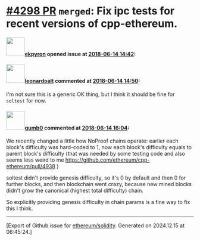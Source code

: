 # [\#4298 PR](https://github.com/ethereum/solidity/pull/4298) `merged`: Fix ipc tests for recent versions of cpp-ethereum.

#### <img src="https://avatars.githubusercontent.com/u/1347491?v=4" width="50">[ekpyron](https://github.com/ekpyron) opened issue at [2018-06-14 14:42](https://github.com/ethereum/solidity/pull/4298):



#### <img src="https://avatars.githubusercontent.com/u/504195?u=ce2facd14af9fd474ebff49f0d44891f56f7500f&v=4" width="50">[leonardoalt](https://github.com/leonardoalt) commented at [2018-06-14 14:50](https://github.com/ethereum/solidity/pull/4298#issuecomment-397323691):

I'm not sure this is a generic OK thing, but I think it should be fine for `soltest` for now.

#### <img src="https://avatars.githubusercontent.com/u/1863135?u=ef25c7bac8c1bf76e9b6dee0f43e44ee51980d1c&v=4" width="50">[gumb0](https://github.com/gumb0) commented at [2018-06-14 16:04](https://github.com/ethereum/solidity/pull/4298#issuecomment-397348907):

We recently changed a little how NoProof chains operate: earlier each block's difficulty was hard-coded to 1, now each block's difficulty equals to parent block's difficulty (that was needed by some testing code and also seems less weird to me https://github.com/ethereum/cpp-ethereum/pull/4938 ) 

soltest didn't provide genesis difficulty, so it's 0 by default and then 0 for further blocks, and then blockchain went crazy, because new mined blocks didn't grow the canonical (highest total difficulty) chain.

So explicitly providing genesis difficulty in chain params is a fine way to fix this I think.


-------------------------------------------------------------------------------



[Export of Github issue for [ethereum/solidity](https://github.com/ethereum/solidity). Generated on 2024.12.15 at 06:45:24.]
